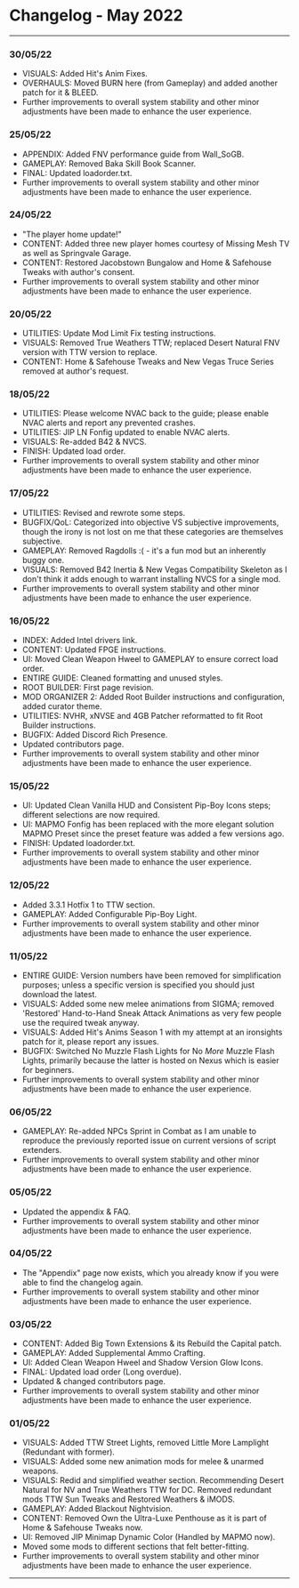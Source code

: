 # Changelog - May 2022
----------------------

### 30/05/22

*   VISUALS: Added Hit's Anim Fixes.
*   OVERHAULS: Moved BURN here (from Gameplay) and added another patch for it & BLEED.
*   Further improvements to overall system stability and other minor adjustments have been made to enhance the user experience.

<!--truncate-->

### 25/05/22

*   APPENDIX: Added FNV performance guide from Wall\_SoGB.
*   GAMEPLAY: Removed Baka Skill Book Scanner.
*   FINAL: Updated loadorder.txt.
*   Further improvements to overall system stability and other minor adjustments have been made to enhance the user experience.

### 24/05/22

*   "The player home update!"
*   CONTENT: Added three new player homes courtesy of Missing Mesh TV as well as Springvale Garage.
*   CONTENT: Restored Jacobstown Bungalow and Home & Safehouse Tweaks with author's consent.
*   Further improvements to overall system stability and other minor adjustments have been made to enhance the user experience.

### 20/05/22

*   UTILITIES: Update Mod Limit Fix testing instructions.
*   VISUALS: Removed True Weathers TTW; replaced Desert Natural FNV version with TTW version to replace.
*   CONTENT: Home & Safehouse Tweaks and New Vegas Truce Series removed at author's request.

### 18/05/22

*   UTILITIES: Please welcome NVAC back to the guide; please enable NVAC alerts and report any prevented crashes.
*   UTILITIES: JIP LN Fonfig updated to enable NVAC alerts.
*   VISUALS: Re-added B42 & NVCS.
*   FINISH: Updated load order.
*   Further improvements to overall system stability and other minor adjustments have been made to enhance the user experience.

### 17/05/22

*   UTILITIES: Revised and rewrote some steps.
*   BUGFIX/QoL: Categorized into objective VS subjective improvements, though the irony is not lost on me that these categories are themselves subjective.
*   GAMEPLAY: Removed Ragdolls :( - it's a fun mod but an inherently buggy one.
*   VISUALS: Removed B42 Inertia & New Vegas Compatibility Skeleton as I don't think it adds enough to warrant installing NVCS for a single mod.
*   Further improvements to overall system stability and other minor adjustments have been made to enhance the user experience.

### 16/05/22

*   INDEX: Added Intel drivers link.
*   CONTENT: Updated FPGE instructions.
*   UI: Moved Clean Weapon Hweel to GAMEPLAY to ensure correct load order.
*   ENTIRE GUIDE: Cleaned formatting and unused styles.
*   ROOT BUILDER: First page revision.
*   MOD ORGANIZER 2: Added Root Builder instructions and configuration, added curator theme.
*   UTILITIES: NVHR, xNVSE and 4GB Patcher reformatted to fit Root Builder instructions.
*   BUGFIX: Added Discord Rich Presence.
*   Updated contributors page.
*   Further improvements to overall system stability and other minor adjustments have been made to enhance the user experience.

### 15/05/22

*   UI: Updated Clean Vanilla HUD and Consistent Pip-Boy Icons steps; different selections are now required.
*   UI: MAPMO Fonfig has been replaced with the more elegant solution MAPMO Preset since the preset feature was added a few versions ago.
*   FINISH: Updated loadorder.txt.
*   Further improvements to overall system stability and other minor adjustments have been made to enhance the user experience.

### 12/05/22

*   Added 3.3.1 Hotfix 1 to TTW section.
*   GAMEPLAY: Added Configurable Pip-Boy Light.
*   Further improvements to overall system stability and other minor adjustments have been made to enhance the user experience.

### 11/05/22

*   ENTIRE GUIDE: Version numbers have been removed for simplification purposes; unless a specific version is specified you should just download the latest.
*   VISUALS: Added some new melee animations from SIGMA; removed 'Restored' Hand-to-Hand Sneak Attack Animations as very few people use the required tweak anyway.
*   VISUALS: Added Hit's Anims Season 1 with my attempt at an ironsights patch for it, please report any issues.
*   BUGFIX: Switched No Muzzle Flash Lights for No *More* Muzzle Flash Lights, primarily because the latter is hosted on Nexus which is easier for beginners.
*   Further improvements to overall system stability and other minor adjustments have been made to enhance the user experience.

### 06/05/22

*   GAMEPLAY: Re-added NPCs Sprint in Combat as I am unable to reproduce the previously reported issue on current versions of script extenders.
*   Further improvements to overall system stability and other minor adjustments have been made to enhance the user experience.

### 05/05/22

*   Updated the appendix & FAQ.
*   Further improvements to overall system stability and other minor adjustments have been made to enhance the user experience.

### 04/05/22

*   The "Appendix" page now exists, which you already know if you were able to find the changelog again.
*   Further improvements to overall system stability and other minor adjustments have been made to enhance the user experience.

### 03/05/22

*   CONTENT: Added Big Town Extensions & its Rebuild the Capital patch.
*   GAMEPLAY: Added Supplemental Ammo Crafting.
*   UI: Added Clean Weapon Hweel and Shadow Version Glow Icons.
*   FINAL: Updated load order (Long overdue).
*   Updated & changed contributors page.
*   Further improvements to overall system stability and other minor adjustments have been made to enhance the user experience.

### 01/05/22

*   VISUALS: Added TTW Street Lights, removed Little More Lamplight (Redundant with former).
*   VISUALS: Added some new animation mods for melee & unarmed weapons.
*   VISUALS: Redid and simplified weather section. Recommending Desert Natural for NV and True Weathers TTW for DC. Removed redundant mods TTW Sun Tweaks and Restored Weathers & iMODS.
*   GAMEPLAY: Added Blackout Nightvision.
*   CONTENT: Removed Own the Ultra-Luxe Penthouse as it is part of Home & Safehouse Tweaks now.
*   UI: Removed JIP Minimap Dynamic Color (Handled by MAPMO now).
*   Moved some mods to different sections that felt better-fitting.
*   Further improvements to overall system stability and other minor adjustments have been made to enhance the user experience.

* * *